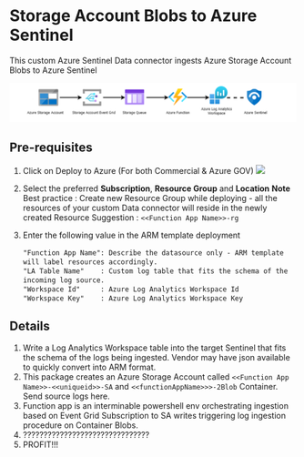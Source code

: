 # Storage Account Blobs to Azure Sentinel
This custom Azure Sentinel Data connector ingests Azure Storage Account Blobs to Azure Sentinel

![LogsIngestionFlow](./images/LogsIngestionFlow.PNG)

## **Pre-requisites**

1. Click on Deploy to Azure (For both Commercial & Azure GOV)
   <a href="https://raw.githubusercontent.com/MfMpEng/AzureStorageAccountBlobsIngestion/refs/heads/main/azuredeploy.json" target="_blank">
    <img src="https://aka.ms/deploytoazurebutton"/>
	</a>


2. Select the preferred **Subscription**, **Resource Group** and **Location**
   **Note**
   Best practice : Create new Resource Group while deploying - all the resources of your custom Data connector will reside in the newly created Resource
   Suggestion    : ```<<Function App Name>>-rg```

3. Enter the following value in the ARM template deployment
	```
	"Function App Name": Describe the datasource only - ARM template will label resources accordingly.
	"LA Table Name"    : Custom log table that fits the schema of the incoming log source.
	"Workspace Id"     : Azure Log Analytics Workspace Id​
	"Workspace Key"    : Azure Log Analytics Workspace Key
	```

## Details
1. Write a Log Analytics Workspace table into the target Sentinel that fits the schema of the logs being ingested. Vendor may have json available to quickly convert into ARM format.
2. This package creates an Azure Storage Account called ```<<Function App Name>>-<<uniqueid>>-SA``` and ```<<functionAppName>>>-2Blob``` Container. Send source logs here.
3. Function app is an interminable powershell env orchestrating ingestion based on Event Grid Subscription to SA writes triggering log ingestion procedure on Container Blobs.
4. ???????????????????????????????
5. PROFIT!!!